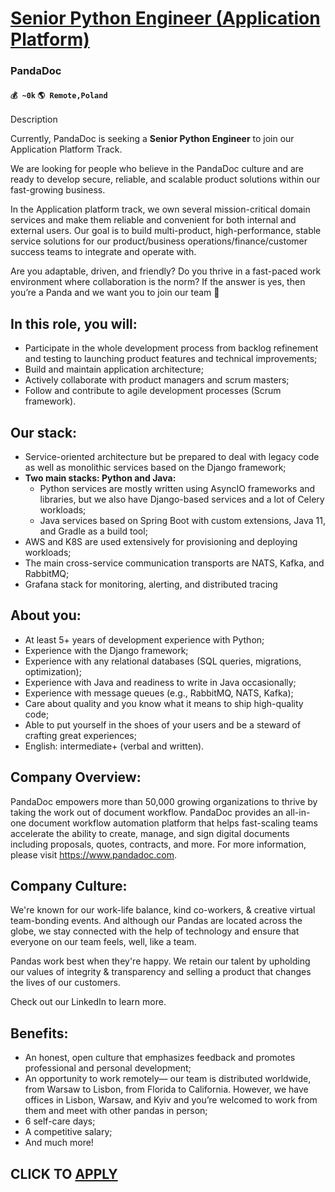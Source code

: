 # [Senior Python Engineer (Application Platform)](https://www.remotewlb.com/apply/senior-python-engineer-application-platform-75769)  
### PandaDoc  
#### `💰 ~0k` `🌎 Remote,Poland`  

Description

Currently, PandaDoc is seeking a **Senior Python Engineer** to join our Application Platform Track.  
  

We are looking for people who believe in the PandaDoc culture and are ready to develop secure, reliable, and scalable product solutions within our fast-growing business.

In the Application platform track, we own several mission-critical domain services and make them reliable and convenient for both internal and external users. Our goal is to build multi-product, high-performance, stable service solutions for our product/business operations/finance/customer success teams to integrate and operate with.

  
Are you adaptable, driven, and friendly? Do you thrive in a fast-paced work environment where collaboration is the norm? If the answer is yes, then you’re a Panda and we want you to join our team 🐼

## **In this role, you will:**

  * Participate in the whole development process from backlog refinement and testing to launching product features and technical improvements;
  * Build and maintain application architecture;
  * Actively collaborate with product managers and scrum masters;
  * Follow and contribute to agile development processes (Scrum framework).

## **Our stack:**

  * Service-oriented architecture but be prepared to deal with legacy code as well as monolithic services based on the Django framework;
  * **Two main stacks: Python and Java:**
    * Python services are mostly written using AsyncIO frameworks and libraries, but we also have Django-based services and a lot of Celery workloads;
    * Java services based on Spring Boot with custom extensions, Java 11, and Gradle as a build tool;
  * AWS and K8S are used extensively for provisioning and deploying workloads;
  * The main cross-service communication transports are NATS, Kafka, and RabbitMQ;
  * Grafana stack for monitoring, alerting, and distributed tracing

## **About you:**

  * At least 5+ years of development experience with Python;
  * Experience with the Django framework;
  * Experience with any relational databases (SQL queries, migrations, optimization);
  * Experience with Java and readiness to write in Java occasionally;
  * Experience with message queues (e.g., RabbitMQ, NATS, Kafka);
  * Care about quality and you know what it means to ship high-quality code;
  * Able to put yourself in the shoes of your users and be a steward of crafting great experiences;
  * English: intermediate+ (verbal and written).

## **Company Overview:**

PandaDoc empowers more than 50,000 growing organizations to thrive by taking the work out of document workflow. PandaDoc provides an all-in-one document workflow automation platform that helps fast-scaling teams accelerate the ability to create, manage, and sign digital documents including proposals, quotes, contracts, and more. For more information, please visit https://www.pandadoc.com.  
  

## **Company Culture:**

We're known for our work-life balance, kind co-workers, & creative virtual team-bonding events. And although our Pandas are located across the globe, we stay connected with the help of technology and ensure that everyone on our team feels, well, like a team.

Pandas work best when they're happy. We retain our talent by upholding our values of integrity & transparency and selling a product that changes the lives of our customers.

Check out our LinkedIn to learn more.  
  

## **Benefits:**

  * An honest, open culture that emphasizes feedback and promotes professional and personal development;
  * An opportunity to work remotely— our team is distributed worldwide, from Warsaw to Lisbon, from Florida to California. However, we have offices in Lisbon, Warsaw, and Kyiv and you’re welcomed to work from them and meet with other pandas in person;
  * 6 self-care days;
  * A competitive salary;
  * And much more!

  
## CLICK TO [APPLY](https://www.remotewlb.com/apply/senior-python-engineer-application-platform-75769)

